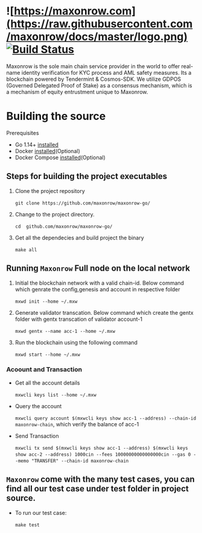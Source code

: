 # ![https://maxonrow.com](https://raw.githubusercontent.com/maxonrow/docs/master/logo.png) [![Build Status](https://travis-ci.com/maxonrow/maxonrow-go.svg?branch=master)](https://travis-ci.com/maxonrow/maxonrow-go)

Maxonrow is the sole main chain service provider in the world to offer real-name identity verification for KYC process and AML safety measures. Its a blockchain powered by Tendermint & Cosmos-SDK. We utilize GDPOS (Governed Delegated Proof of Stake) as a consensus mechanism, which is a mechanism of equity entrustment unique to Maxonrow.

# Building the source

Prerequisites
* Go 1.14+ [installed](https://github.com/golang/go)
* Docker [installed](https://docs.docker.com/engine/installation/)(Optional)
* Docker Compose [installed](https://docs.docker.com/compose/install/)(Optional)


## Steps for building the project executables

1. Clone the project repository

    `git clone https://github.com/maxonrow/maxonrow-go/`


2. Change to the project directory.

    `cd  github.com/maxonrow/maxonrow-go/`


3.  Get all the dependecies and build project the binary

    `make all`


## Running `Maxonrow` Full node on the local network

1. Initial the blockchain network with a valid chain-id. Below command which genrate the config,genesis and account in respective folder


    `mxwd init --home ~/.mxw`


2. Generate validator transcation. Below command which create the gentx folder with gentx transcation of validator account-1

    `mxwd gentx --name acc-1 --home ~/.mxw`


3. Run the blockchain using the following command

    `mxwd start --home ~/.mxw`


### Acoount and Transaction

  - Get all the account details

    `mxwcli keys list --home ~/.mxw`

  - Query the account

    `mxwcli query account $(mxwcli keys show acc-1 --address) --chain-id maxonrow-chain`, which verify the balance of acc-1

  - Send Transaction

    `mxwcli tx send $(mxwcli keys show acc-1 --address) $(mxwcli keys show acc-2 --address) 1000cin --fees 10000000000000000cin --gas 0 --memo "TRANSFER" --chain-id maxonrow-chain`

## `Maxonrow` come with the many test cases, you can find all our test case under test folder in project source.

* To run our test case:

    `make test`

